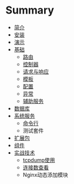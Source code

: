 # Summary

* [简介](README.md)
* [安装](install/an_zhuang.md)
* [演示](showcase/yan_shi.md)
* [基础](base/ji_chu.md)
   * [路由](base/lu_you.md)
   * [控制器](base/kong_zhi_qi.md)
   * [请求与响应](base/qing_qiu_yu_xiang_ying.md)
   * [模板](base/mo_ban.md)
   * [配置](base/pei_zhi.md)
   * [异常](base/yichang_md.md)
   * [辅助服务](base/fuwu_fu_zhu_dui_xiang_md.md)
* [数据库](database/shuju_ku_md.md)
* [系统服务](system/xi_tong_fu_wu.md)
   * [命令行](system/ming_ling_xing.md)
   * 测试套件
* [扩展包](extensions/kuo_zhan_bao.md)
* [组件](components/zujian_md.md)
* [实战技术](practice/shizhan_ji_zhu_md.md)
   * [tcpdump使用](tcpdumpshi_yong.md)
   * [连接数查看](lian_jie_shu_cha_kan.md)
   * Nginx动态添加模块

